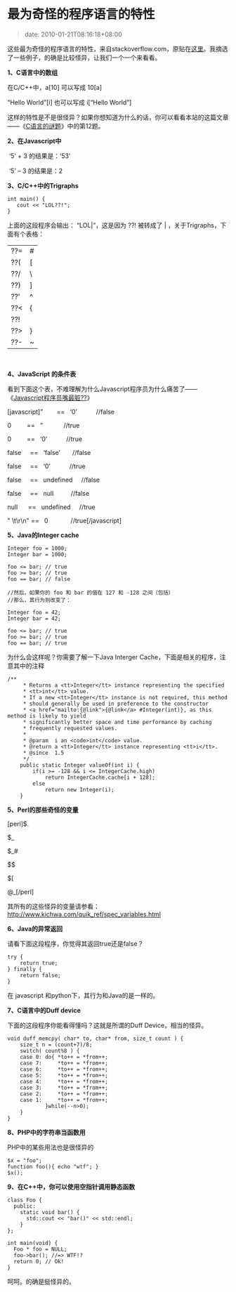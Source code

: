 # 最为奇怪的程序语言的特性
>date: 2010-01-21T08:16:18+08:00


这些最为奇怪的程序语言的特性，来自stackoverflow.com，原贴在[这里](http://stackoverflow.com/questions/1995113?sort=votes&page=1)。我摘选了一些例子，的确是比较怪异，让我们一个一个来看看。 


**1、C语言中的数组** 


在C/C++中，a[10] 可以写成 10[a] 


“Hello World”[i] 也可以写成 i[“Hello World”] 


这样的特性是不是很怪异？如果你想知道为什么的话，你可以看看本站的这篇文章——《[C语言的谜题](https://coolshell.cn/articles/945.html)》中的第12题。 


**2、在Javascript中** 


 ‘5’ + 3 的结果是：’53’  

 ‘5’ – 3 的结果是：2 


**3、C/C++中的Trigraphs** 



```
int main() {
   cout << "LOL??!";
}
```

上面的这段程序会输出： “LOL|”，这是因为 ??! 被转成了 | ，关于Trigraphs，下面有个表格： 





|  |  |
| --- | --- |
| ??= | # |
| ??( | [ |
| ??/ | \ |
| ??) | ] |
| ??’ | ^ |
| ??< | { |
| ??! | | |
| ??> | } |
| ??- | ~ |


  


**4、JavaScript 的条件表** 


看到下面这个表，不难理解为什么Javascript程序员为什么痛苦了——《[Javascript程序员嘴最脏??](https://coolshell.cn/articles/1850.html)》 


[javascript]”        ==   ‘0’           //false  

0         ==   ”            //true  

0         ==   ‘0’           //true  

false     ==   ‘false’       //false  

false     ==   ‘0’           //true  

false     ==   undefined     //false  

false     ==   null          //false  

null      ==   undefined     //true  

" \t\r\n" ==   0             //true[/javascript] 


**5、Java的Integer cache** 



```
Integer foo = 1000;
Integer bar = 1000;
 
foo <= bar; // true
foo >= bar; // true
foo == bar; // false
 
//然后，如果你的 foo 和 bar 的值在 127 和 -128 之间（包括）
//那么，其行为则改变了：
 
Integer foo = 42;
Integer bar = 42;
 
foo <= bar; // true
foo >= bar; // true
foo == bar; // true
```

为什么会这样呢？你需要了解一下Java Interger Cache，下面是相关的程序，注意其中的注释



```
/**
     * Returns a <tt>Integer</tt> instance representing the specified
     * <tt>int</tt> value.
     * If a new <tt>Integer</tt> instance is not required, this method
     * should generally be used in preference to the constructor
     * <a href="mailto:{@link">{@link</a> #Integer(int)}, as this method is likely to yield
     * significantly better space and time performance by caching
     * frequently requested values.
     *
     * @param  i an <code>int</code> value.
     * @return a <tt>Integer</tt> instance representing <tt>i</tt>.
     * @since  1.5
     */
    public static Integer valueOf(int i) {
        if(i >= -128 && i <= IntegerCache.high)
            return IntegerCache.cache[i + 128];
        else
            return new Integer(i);
    }

```

**5、Perl的那些奇怪的变量**


[perl]$.  

$\_  

$\_#  

$$  

$[  

@\_[/perl]


其所有的这些怪异的变量请参看：<http://www.kichwa.com/quik_ref/spec_variables.html> 


**6、Java的异常返回**


请看下面这段程序，你觉得其返回true还是false？



```
try {
    return true;
} finally {
    return false;
}
```

在 javascript 和python下，其行为和Java的是一样的。 


**7、C语言中的Duff device**


下面的这段程序你能看得懂吗？这就是所谓的Duff Device，相当的怪异。



```
void duff_memcpy( char* to, char* from, size_t count ) {
    size_t n = (count+7)/8;
    switch( count%8 ) {
    case 0: do{ *to++ = *from++;
    case 7:     *to++ = *from++;
    case 6:     *to++ = *from++;
    case 5:     *to++ = *from++;
    case 4:     *to++ = *from++;
    case 3:     *to++ = *from++;
    case 2:     *to++ = *from++;
    case 1:     *to++ = *from++;
            }while(--n>0);
    }
} 
```

**8、PHP中的字符串当函数用**


PHP中的某些用法也是很怪异的



```
$x = "foo";
function foo(){ echo "wtf"; }
$x();
```

**9、在C++中，你可以使用空指针调用静态函数**



```
class Foo {
  public:
    static void bar() {
      std::cout << "bar()" << std::endl;
    }
};
 
int main(void) {
  Foo * foo = NULL;
  foo->bar(); //=> WTF!?
  return 0; // Ok!
}
```

呵呵。的确是挺怪异的。


